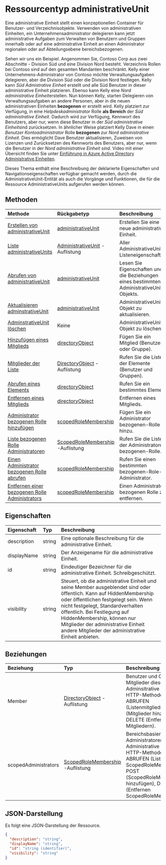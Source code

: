 # <a name="administrativeunit-resource-type"></a>Ressourcentyp administrativeUnit

Eine administrative Einheit stellt einen konzeptionellen Container für Benutzer- und Verzeichnisobjekte. Verwenden von administrativen Einheiten, ein Unternehmensadministrator delegieren kann jetzt administrative Aufgaben zum Verwalten von Benutzern und Gruppen innerhalb oder auf eine administrative Einheit an einen Administrator regionalen oder auf Abteilungsebene bereichsbezogenen. 

Sehen wir uns ein Beispiel. Angenommen Sie, Contoso Corp aus zwei Abschnitte - Division Süd und eine Division Nord besteht. Verzeichnis Rollen bei Contoso sind auf den gesamten Mandanten beschränkt. Kelly einer Unternehmens-Administrator von Contoso möchte Verwaltungsaufgaben delegieren, aber die Division Süd oder die Division Nord festlegen.  Kelly kann *Süd Admistrative Einheit* erstellt und alle Süd Benutzer in dieser administrative Einheit platzieren.  Ebenso kann Kelly eine *Nord administrative Einheit*erstellen.  Nun können Kelly, starten Delegieren von Verwaltungsaufgaben an andere Personen, aber in die neuen administrativen Einheiten **bezogenen** er erstellt wird. Kelly platziert zur Verfügung, in eine *Helpdeskadministrator* Rolle **als Bereich** der *Süd administrative Einheit*.  Dadurch wird zur Verfügung, Kennwort des Benutzers, aber nur, wenn diese Benutzer in der *Süd administrative Einheit*sind zurücksetzen.  In ähnlicher Weise platziert Kelly Dave in einen *Benutzer Kontoadministrator* Rolle **bezogenen** zur *Nord administrative Einheit*.  Dies ermöglicht Dave Benutzer aktualisieren, Zuweisen von Lizenzen und Zurücksetzen des Kennworts des Benutzers, aber nur, wenn die Benutzer in der *Nord administrative Einheit sind*. Video mit einer Übersicht finden Sie unter [Einführung in Azure Active Directory Administrative Einheiten](https://channel9.msdn.com/Series/Windows-Azure-Active-Directory/Introduction-to-Azure-Active-Directory-Administrative-Units).

Dieses Thema enthält eine Beschreibung der deklarierte Eigenschaften und Navigationseigenschaften verfügbar gemacht werden, durch die AdministrativeUnit-Entität als auch die Vorgänge und Funktionen, die für die Ressource AdministrativeUnits aufgerufen werden können.


## <a name="methods"></a>Methoden

| Methode           | Rückgabetyp    |Beschreibung|
|:---------------|:--------|:----------|
|[Erstellen von administrativeUnit](../api/administrativeunit_post_administrativeunits.md) | [administrativeUnit](administrativeunit.md) | Erstellen Sie eine neue administrative Einheit.|
|[Liste administrativeUnits](../api/administrativeunit_list.md) | [AdministrativeUnit](administrativeunit.md) -Auflistung |Aller AdministrativeUnits-Listeneigenschaften.|
|[Abrufen von administrativeUnit](../api/administrativeunit_get.md) | [administrativeUnit](administrativeunit.md) |Lesen Sie Eigenschaften und die Beziehungen eines bestimmten AdministrativeUnit-Objekts.|
|[Aktualisieren adminstrativeUnit](../api/administrativeunit_update.md) | [administrativeUnit](administrativeunit.md)  |AdministrativeUnit-Objekt zu aktualisieren. |
|[AdminstrativeUnit löschen](../api/administrativeunit_delete.md) | Keine |AdministrativeUnit-Objekt zu löschen. |
|[Hinzufügen eines Mitglieds](../api/administrativeunit_post_members.md) |[directoryObject](directoryObject.md)| Fügen Sie ein Mitglied (Benutzer oder Gruppe).|
|[Mitglieder der Liste](../api/administrativeunit_list_members.md) |[DirectoryObject](directoryObject.md) -Auflistung| Rufen Sie die Liste der Elemente (Benutzer und Gruppen).|
|[Abrufen eines Elements](../api/administrativeunit_get_members.md) |[directoryObject](directoryObject.md)| Rufen Sie ein bestimmtes Element.|
|[Entfernen eines Mitglieds](../api/administrativeunit_delete_members.md) |[directoryObject](directoryObject.md)| Entfernen eines Mitglieds.|
|[Administrator bezogenen Rolle hinzufügen](../api/administrativeunit_post_scopedadministrators.md) |[scopedRoleMembership](scopedrolemembership.md)| Fügen Sie ein Administrator bezogenen-Rolle hinzu.|
|[Liste bezogenen Rolle Administratoren](../api/administrativeunit_list_scopedadministrators.md) |[ScopedRoleMembership](scopedrolemembership.md) -Auflistung| Rufen Sie die Liste der Administratoren bezogenen-Rolle.|
|[Einen Administrator bezogenen Rolle abrufen](../api/administrativeunit_get_scopedadministrators.md) |[scopedRoleMembership](scopedrolemembership.md)| Rufen Sie einen bestimmten bezogenen-Role-Administrator.|
|[Entfernen einer bezogenen Rolle Administrators](../api/administrativeunit_delete_scopedadministrators.md) |[scopedRoleMembership](scopedrolemembership.md)| Einen Administrator bezogenen Rolle zu entfernen.|

## <a name="properties"></a>Eigenschaften
| Eigenschaft     | Typ   |Beschreibung|
|:---------------|:--------|:----------|
|description|string|Eine optionale Beschreibung für die administrative Einheit.|
|displayName|string|Der Anzeigename für die administrative Einheit.|
|id|string|Eindeutiger Bezeichner für die administrative Einheit. Schreibgeschützt.|
|visibility|string|Steuert, ob die administrative Einheit und seine Member ausgeblendet sind oder öffentlich. Kann auf HiddenMembership oder öffentlichen festgelegt sein. Wenn nicht festgelegt, Standardverhalten öffentlich. Bei Festlegung auf HiddenMembership, können nur Mitglieder der administrative Einheit andere Mitglieder der administrative Einheit anbieten.|

## <a name="relationships"></a>Beziehungen
| Beziehung | Typ   |Beschreibung|
|:---------------|:--------|:----------|
|Member|[DirectoryObject](directoryObject.md) -Auflistung|Benutzer und Gruppen, die Mitglieder dieser Adminsitrative Einheit sind. HTTP-Methoden: ABRUFEN (Listenmitglieder) POST (Mitglieder hinzufügen), DELETE (Entfernen von Mitgliedern).|
|scopedAdministrators|[ScopedRoleMembership](scopedrolemembership.md) -Auflistung| Bereichsbasierte Administratoren dieser Administrative Einheit.  HTTP-Methoden: ABRUFEN (Liste ScopedRoleMemberships), POST (ScopedRoleMembership hinzufügen), DELETE (Entfernen ScopedRoleMembership). |

## <a name="json-representation"></a>JSON-Darstellung

Es folgt eine JSON-Darstellung der Ressource.

<!-- {
  "blockType": "resource",
  "optionalProperties": [

  ],
  "@odata.type": "microsoft.graph.administrativeunit"
}-->

```json
{
  "description": "string",
  "displayName": "string",
  "id": "string (identifier)",
  "visibility": "string"
}

```

<!-- uuid: 8fcb5dbc-d5aa-4681-8e31-b001d5168d79
2015-10-25 14:57:30 UTC -->
<!-- {
  "type": "#page.annotation",
  "description": "administrativeUnit resource",
  "keywords": "",
  "section": "documentation",
  "tocPath": ""
}-->